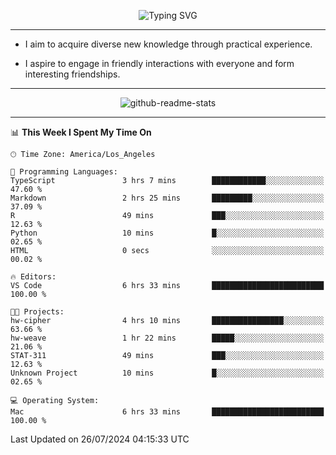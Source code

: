 <p align="center">
  <img src="https://readme-typing-svg.demolab.com?font=Fira+Code&weight=500&size=32&duration=2500&pause=1600&center=true&vCenter=true&random=false&width=1024&height=64&lines=Hi+there+%F0%9F%91%8B;I'm+delighted+you+could+make+it+here+%F0%9F%8E%89;I'm+Harry%2C+a+college+student+still+finding+my+way" alt="Typing SVG" />
</p>


---


- I aim to acquire diverse new knowledge through practical experience.

- I aspire to engage in friendly interactions with everyone and form interesting friendships.


---


<p align="center">
  <img src="https://github-readme-stats.vercel.app/api?username=Harry-Jing&show_icons=true" alt="github-readme-stats"/>
</p>


---

<!--START_SECTION:waka-->
📊 **This Week I Spent My Time On** 

```text
🕑︎ Time Zone: America/Los_Angeles

💬 Programming Languages: 
TypeScript               3 hrs 7 mins        ████████████░░░░░░░░░░░░░   47.60 % 
Markdown                 2 hrs 25 mins       █████████░░░░░░░░░░░░░░░░   37.09 % 
R                        49 mins             ███░░░░░░░░░░░░░░░░░░░░░░   12.63 % 
Python                   10 mins             █░░░░░░░░░░░░░░░░░░░░░░░░   02.65 % 
HTML                     0 secs              ░░░░░░░░░░░░░░░░░░░░░░░░░   00.02 % 

🔥 Editors: 
VS Code                  6 hrs 33 mins       █████████████████████████   100.00 % 

🐱‍💻 Projects: 
hw-cipher                4 hrs 10 mins       ████████████████░░░░░░░░░   63.66 % 
hw-weave                 1 hr 22 mins        █████░░░░░░░░░░░░░░░░░░░░   21.06 % 
STAT-311                 49 mins             ███░░░░░░░░░░░░░░░░░░░░░░   12.63 % 
Unknown Project          10 mins             █░░░░░░░░░░░░░░░░░░░░░░░░   02.65 % 

💻 Operating System: 
Mac                      6 hrs 33 mins       █████████████████████████   100.00 % 
```


 Last Updated on 26/07/2024 04:15:33 UTC
<!--END_SECTION:waka-->
